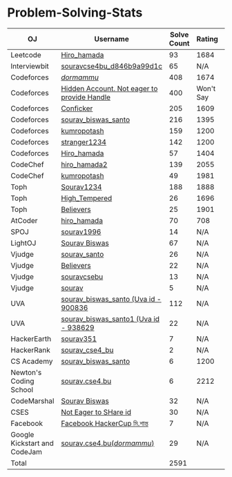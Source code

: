 # Problem-Solving-Stats
| OJ | Username | Solve Count | Rating | Contests|
| -- | -------- | ----------- | -------| -------|          
| Leetcode | [Hiro_hamada](https://leetcode.com/Hiro_hamada/)| 93 | 1684 | 4|
| Interviewbit | [souravcse4bu_d846b9a99d1c](https://www.interviewbit.com/profile/souravcse4bu_d846b9a99d1c)| 65 | N/A | 2|
| Codeforces | [_dormammu_](https://codeforces.com/profile/_dormammu_)| 408 | 1674 | 97|
| Codeforces | [Hidden Account. Not eager to provide Handle](https://codeforces.com/profile/)| 400 | Won't Say |57|
| Codeforces | [Conficker](https://codeforces.com/profile/Conficker)| 205 | 1609 |33|
| Codeforces | [sourav_biswas_santo](https://codeforces.com/profile/sourav_biswas_santo)| 216 | 1395 |21|
| Codeforces | [kumropotash](https://codeforces.com/profile/kumropotash)| 159 | 1200 | 22|
| Codeforces | [stranger1234](https://codeforces.com/profile/stranger1234)| 142 | 1200 | 14|
| Codeforces | [Hiro_hamada](https://codeforces.com/profile/Hiro_hamada)| 57 | 1404 | 18|
| CodeChef | [hiro_hamada2](https://www.codechef.com/users/hiro_hamada2) | 139 | 2055 | 27|
| CodeChef | [kumropotash](https://www.codechef.com/users/kumropotash) | 49 | 1981 | 10|
| Toph | [Sourav1234](https://toph.co/u/Sourav1234) | 188 | 1888 | 67| 
| Toph | [High_Tempered](https://toph.co/u/High_tempered) | 26 | 1696 | 19|
| Toph | [Believers](https://toph.co/u/Believers) | 25 | 1901 | 5|
| AtCoder | [hiro_hamada](https://atcoder.jp/users/hiro_hamada) | 70 | 708 | 22|
| SPOJ | [sourav1996](https://www.spoj.com/users/sourav1996/) | 14 | N/A | N/A|
| LightOJ | [Sourav Biswas](https://lightoj.com/user/sourav-cse4-) | 67 | N/A | N/A|
| Vjudge | [sourav_santo](https://vjudge.net/user/sourav_santo) | 26 | N/A | 7|
| Vjudge | [Believers](https://vjudge.net/user/Believers) | 22 |N/A | 6|
| Vjudge | [souravcsebu](https://vjudge.net/user/souravcsebu) | 13 | N/A | 3|
| Vjudge | [sourav](https://vjudge.net/user/souravcse1996) | 5 | N/A | N/A|
| UVA | [sourav_biswas_santo (Uva id - 900836](http://uhunt.onlinejudge.org/id/900836) | 112 | N/A | N/A|
| UVA | [sourav_biswas_santo1 (Uva id - 938629](http://uhunt.onlinejudge.org/id/938629) | 22 | N/A | N/A|
| HackerEarth | [sourav351](https://www.hackerearth.com/@sourav351) | 7 | N/A | 1|
| HackerRank | [sourav_cse4_bu](https://www.hackerrank.com/sourav_cse4_bu?hr_r=1) | 2 | N/A | N/A|
| CS Academy | [sourav_biswas_santo](https://csacademy.com/user/sourav_biswas_santo) | 6 | 1200| 3|
| Newton's Coding School | [sourav.cse4.bu](https://my.newtonschool.co/user/sourav.cse4.bu/) | 6 | 2212| 2|
| CodeMarshal | [Sourav Biswas](https://algo.codemarshal.org/users/sourav1996) | 32 | N/A| 5|
| CSES | [Not Eager to SHare id](https://algo.codemarshal.org/users/sourav1996) | 30 | N/A| N/A|
| Facebook | [Facebook HackerCup মি.শান্ত](https://web.facebook.com/codingcompetitions/hacker-cup/2021/certificate/332332974636325) | 7 | N/A| 1|
| Google Kickstart and CodeJam | [sourav.cse4.bu(_dormammu_)](https://github.com/souravbiswassanto/Codes) | 29 | N/A| 7|
| Total | | 2591 | |455|
